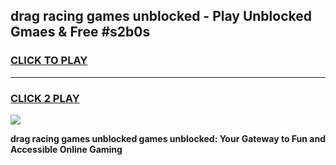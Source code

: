 
## drag racing games unblocked - Play Unblocked Gmaes & Free #s2b0s
<h3>
<a href="https://news.freeplayer.one?title=drag_racing_games_unblocked&ref=03M">CLICK TO PLAY</a></h3>
<hr>

<h3>
<a href="https://news.freeplayer.one?title=drag_racing_games_unblocked&ref=03M">CLICK 2 PLAY</a>
  
</h3>

<a href="https://news.freeplayer.one?title=drag_racing_games_unblocked&ref=03M"><img src="https://clearcache.store/games.png"></a>


**drag racing games unblocked games unblocked: Your Gateway to Fun and Accessible Online Gaming**
